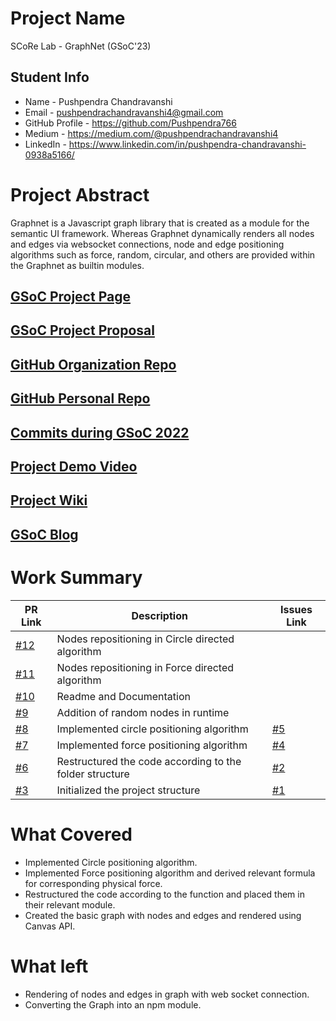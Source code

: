 # Project Name
SCoRe Lab - GraphNet (GSoC'23)

## Student Info 
- Name - Pushpendra Chandravanshi
- Email - pushpendrachandravanshi4@gmail.com
- GitHub Profile - https://github.com/Pushpendra766
- Medium - https://medium.com/@pushpendrachandravanshi4
- LinkedIn - https://www.linkedin.com/in/pushpendra-chandravanshi-0938a5166/

# Project Abstract
Graphnet is a Javascript graph library that is created as a module for the semantic UI framework. Whereas Graphnet dynamically renders all nodes and edges via websocket connections, node and edge positioning algorithms such as force, random, circular, and others are provided within the Graphnet as builtin modules. 

## [GSoC Project Page](https://summerofcode.withgoogle.com/programs/2023/projects/oUeY8arQ)

## [GSoC Project Proposal](https://drive.google.com/file/d/1VMghy4Z6D3h8Rh6hNqOJxAPUoycP1p_M/view?usp=sharing)

## [GitHub Organization Repo](https://github.com/c2siorg)

## [GitHub Personal Repo](https://github.com/Pushpendra766/GraphNet)

## [Commits during GSoC 2022](https://github.com/c2siorg/GraphNet/commits?author=Pushpendra766)

## [Project Demo Video](https://www.youtube.com/watch?v=hfLwzCdc4FE)

## [Project Wiki](https://github.com/Pushpendra766/GraphNet/wiki)

## [GSoC Blog](https://medium.com/@pushpendrachandravanshi4)

# Work Summary

| PR Link| Description |  Issues Link   | 
| -------------------------------------------------------------------------------------------------------------------------------------------------------------------- | -------------------------------------------------------- | --------- | 
| [#12](https://github.com/c2siorg/GraphNet/pull/12)|Nodes repositioning in Circle directed algorithm|  |
| [#11](https://github.com/c2siorg/GraphNet/pull/11)|Nodes repositioning in Force directed algorithm |  |
| [#10](https://github.com/c2siorg/GraphNet/pull/10)|Readme and Documentation|  |
| [#9](https://github.com/c2siorg/GraphNet/pull/9)|Addition of random nodes in runtime |  |
| [#8](https://github.com/c2siorg/GraphNet/pull/8)|Implemented circle positioning algorithm| [#5](https://github.com/c2siorg/GraphNet/issues/5) |
| [#7](https://github.com/c2siorg/GraphNet/pull/7)|Implemented force positioning algorithm | [#4](https://github.com/c2siorg/GraphNet/issues/4) |
| [#6](https://github.com/c2siorg/GraphNet/pull/6)|Restructured the code according to the folder structure| [#2](https://github.com/c2siorg/GraphNet/issues/2) |
| [#3](https://github.com/c2siorg/GraphNet/pull/3)|Initialized the project structure | [#1](https://github.com/c2siorg/GraphNet/issues/1) |


# What Covered
- Implemented Circle positioning algorithm.
- Implemented Force positioning algorithm and derived relevant formula for corresponding physical force.
- Restructured the code according to the function and placed them in their relevant module.
- Created the basic graph with nodes and edges and rendered using Canvas API.

# What left
- Rendering of nodes and edges in graph with web socket connection.
- Converting the Graph into an npm module.
